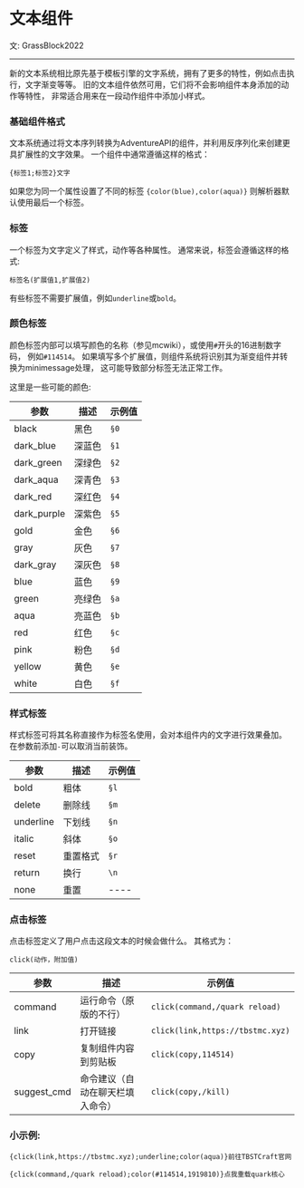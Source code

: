 # 文本组件

文: GrassBlock2022

-----

新的文本系统相比原先基于模板引擎的文字系统，拥有了更多的特性，例如点击执行，文字渐变等等。
旧的文本组件依然可用，它们将不会影响组件本身添加的动作等特性，
非常适合用来在一段动作组件中添加小样式。

### 基础组件格式

文本系统通过将文本序列转换为AdventureAPI的组件，并利用反序列化来创建更具扩展性的文字效果。
一个组件中通常遵循这样的格式：

```
{标签1;标签2}文字
```

如果您为同一个属性设置了不同的标签
`{color(blue),color(aqua)}`
则解析器默认使用最后一个标签。

### 标签

一个标签为文字定义了样式，动作等各种属性。
通常来说，标签会遵循这样的格式:

```
标签名(扩展值1,扩展值2)
```

有些标签不需要扩展值，例如`underline`或`bold`。

### 颜色标签

颜色标签内部可以填写颜色的名称（参见mcwiki），或使用`#`开头的16进制数字码， 例如`#114514`。
如果填写多个扩展值，则组件系统将识别其为渐变组件并转换为minimessage处理，
这可能导致部分标签无法正常工作。

这里是一些可能的颜色:

| 参数          | 描述  | 示例值  |
|-------------|-----|------|
| black       | 黑色  | `§0` |
| dark_blue   | 深蓝色 | `§1` |
| dark_green  | 深绿色 | `§2` |
| dark_aqua   | 深青色 | `§3` |
| dark_red    | 深红色 | `§4` |
| dark_purple | 深紫色 | `§5` |
| gold        | 金色  | `§6` |
| gray        | 灰色  | `§7` |
| dark_gray   | 深灰色 | `§8` |
| blue        | 蓝色  | `§9` |
| green       | 亮绿色 | `§a` |
| aqua        | 亮蓝色 | `§b` |
| red         | 红色  | `§c` |
| pink        | 粉色  | `§d` |
| yellow      | 黄色  | `§e` |
| white       | 白色  | `§f` |

### 样式标签

样式标签可将其名称直接作为标签名使用，会对本组件内的文字进行效果叠加。
在参数前添加`-`可以取消当前装饰。

| 参数        | 描述   | 示例值  |
|-----------|------|------|
| bold      | 粗体   | `§l` |
| delete    | 删除线  | `§m` |
| underline | 下划线  | `§n` |
| italic    | 斜体   | `§o` |
| reset     | 重置格式 | `§r` |
| return    | 换行   | `\n` |
| none      | 重置   | ---- |

### 点击标签

点击标签定义了用户点击这段文本的时候会做什么。
其格式为：

```
click(动作，附加值)
```

| 参数          | 描述               | 示例值                              |
|-------------|------------------|----------------------------------|
| command     | 运行命令（原版的不行）      | `click(command,/quark reload)`   |
| link        | 打开链接             | `click(link,https://tbstmc.xyz)` |
| copy        | 复制组件内容到剪贴板       | `click(copy,114514)`             |
| suggest_cmd | 命令建议（自动在聊天栏填入命令） | `click(copy,/kill)`              |


### 小示例:
```
{click(link,https://tbstmc.xyz);underline;color(aqua)}前往TBSTCraft官网
```
```
{click(command,/quark reload);color(#114514,1919810)}点我重载quark核心
```